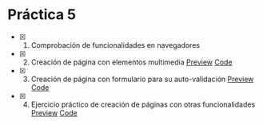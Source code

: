 # Práctica 5

- [x] 1. Comprobación de funcionalidades en navegadores
- [x] 2. Creación de página con elementos multimedia [Preview](https://ziffel1992.github.io/Arquitectura-y-disenho-de-clientes-web-CS/Practica%205/22/index.html)  [Code](https://github.com/ZiFFeL1992/Arquitectura-y-disenho-de-clientes-web-CS/tree/master/Practica%205/22)
- [x] 3. Creación de página con formulario para su auto-validación [Preview](https://ziffel1992.github.io/Arquitectura-y-disenho-de-clientes-web-CS/Practica%205/23/index.html)  [Code](https://github.com/ZiFFeL1992/Arquitectura-y-disenho-de-clientes-web-CS/tree/master/Practica%205/23)
- [x] 4. Ejercicio práctico de creación de páginas con otras funcionalidades [Preview](https://ziffel1992.github.io/Arquitectura-y-disenho-de-clientes-web-CS/Practica%205/24/index.html)  [Code](https://github.com/ZiFFeL1992/Arquitectura-y-disenho-de-clientes-web-CS/tree/master/Practica%205/24)